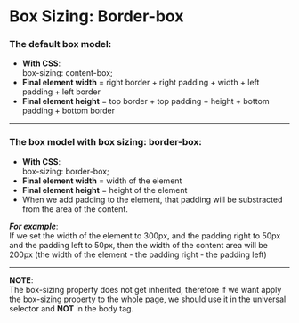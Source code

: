 # Box Sizing: Border-box

### The default box model:

- **With CSS**:  
  box-sizing: content-box;
- **Final element width** = right border + right padding + width + left padding + left border
- **Final element height** = top border + top padding + height + bottom padding + bottom border

---

### The box model with box sizing: border-box:

- **With CSS**:  
  box-sizing: border-box;
- **Final element width** = width of the element
- **Final element height** = height of the element
- When we add padding to the element, that padding will be substracted from the area of the content.

**_For example_**:  
If we set the width of the element to 300px, and the padding right to 50px and the padding left to 50px, then the width of the content area will be 200px (the width of the element - the padding right - the padding left)

---

**NOTE**:  
The box-sizing property does not get inherited, therefore if we want apply the box-sizing property to the whole page, we should use it in the universal selector and **NOT** in the body tag.

